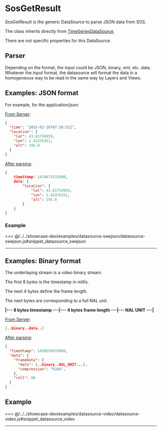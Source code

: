 # SosGetResult

SosGetResult is the generic DataSource to parse JSON data from SOS.

The class inherits directly from [TimeSeriesDataSource](general.md).

There are not specific properties for this DataSource. 

## Parser
Depending on the format, the input could be JSON, binary, xml, etc. data.
Whatever the input format, the datasource will format the data in a homogeneous way to be read in the same way by Layers
and Views.

## Examples: JSON format

For example, for the application/json:

<ins>From Server</ins>:

```json
{
  "time": "2015-02-16T07:58:52Z",
  "location": {
    "lat": 43.61759959, 
    "lon": 1.42376351, 
    "alt": 195.0
  }
}
```

<ins>After parsing</ins>:

```json
{
    timeStamp: 1424073532000,
    data: {
        "location": {
            "lat": 43.61759959, 
            "lon": 1.42376351, 
            "alt": 195.0
        }              
    }
}  
```

<DocumentationLoad path="/guide/api/SosGetResult.html"/>

### Example

<<< @/../../showcase-dev/examples/datasource-swejson/datasource-swejson.js#snippet_datasource_swejson

<hr class="demo-hr"/>

<Example path="/showcase-dev/datasource-swejson.html" style="border:none;width:100%;height: 500px" />


## Examples: Binary format

The underlaying stream is a video binary stream.

The first 8 bytes is the timestamp in millis.

The next 4 bytes define the frame length.

The next bytes are corresponding to a full NAL unit.

**|--- 8 bytes timestamp ---|--- 4 bytes frame length ---|--- NAL UNIT ---|**

<ins>From Server</ins>:

```json
[..binary..data..]
```

<ins>After parsing</ins>:

```json
{
  "timeStamp": 1450559070000,
  "data": {
    "frameData": {
      "data": [..binary..NAL_UNIT...],
      "compression": "h264",
    },
    "roll": 90
  }
}  
```
## Example

<<< @/../../showcase-dev/examples/datasource-video/datasource-video.js#snippet_datasource_video

<hr class="demo-hr"/>

<Example path="/showcase-dev/datasource-video.html" style="border:none;width:100%;height: 500px" />

